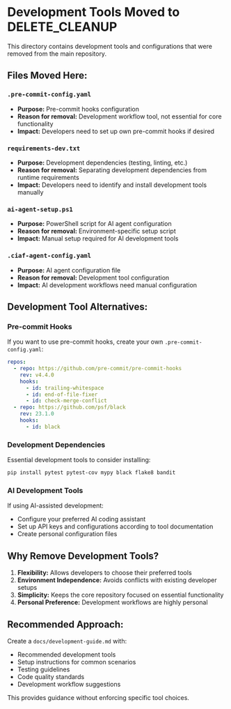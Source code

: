 # Development Tools Moved to DELETE_CLEANUP

This directory contains development tools and configurations that were removed from the main repository.

## Files Moved Here:

### `.pre-commit-config.yaml`
- **Purpose:** Pre-commit hooks configuration
- **Reason for removal:** Development workflow tool, not essential for core functionality
- **Impact:** Developers need to set up own pre-commit hooks if desired

### `requirements-dev.txt`
- **Purpose:** Development dependencies (testing, linting, etc.)
- **Reason for removal:** Separating development dependencies from runtime requirements
- **Impact:** Developers need to identify and install development tools manually

### `ai-agent-setup.ps1`
- **Purpose:** PowerShell script for AI agent configuration
- **Reason for removal:** Environment-specific setup script
- **Impact:** Manual setup required for AI development tools

### `.ciaf-agent-config.yaml`
- **Purpose:** AI agent configuration file
- **Reason for removal:** Development tool configuration
- **Impact:** AI development workflows need manual configuration

## Development Tool Alternatives:

### Pre-commit Hooks
If you want to use pre-commit hooks, create your own `.pre-commit-config.yaml`:
```yaml
repos:
  - repo: https://github.com/pre-commit/pre-commit-hooks
    rev: v4.4.0
    hooks:
      - id: trailing-whitespace
      - id: end-of-file-fixer
      - id: check-merge-conflict
  - repo: https://github.com/psf/black
    rev: 23.1.0
    hooks:
      - id: black
```

### Development Dependencies
Essential development tools to consider installing:
```bash
pip install pytest pytest-cov mypy black flake8 bandit
```

### AI Development Tools
If using AI-assisted development:
- Configure your preferred AI coding assistant
- Set up API keys and configurations according to tool documentation
- Create personal configuration files

## Why Remove Development Tools?

1. **Flexibility:** Allows developers to choose their preferred tools
2. **Environment Independence:** Avoids conflicts with existing developer setups
3. **Simplicity:** Keeps the core repository focused on essential functionality
4. **Personal Preference:** Development workflows are highly personal

## Recommended Approach:

Create a `docs/development-guide.md` with:
- Recommended development tools
- Setup instructions for common scenarios
- Testing guidelines
- Code quality standards
- Development workflow suggestions

This provides guidance without enforcing specific tool choices.